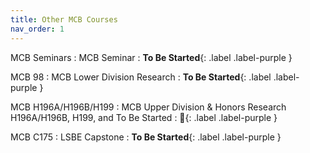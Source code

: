 ```yaml
---
title: Other MCB Courses
nav_order: 1
---
```


MCB Seminars
: MCB Seminar
  : **To Be Started**{: .label .label-purple }

MCB 98
: MCB Lower Division Research
  : **To Be Started**{: .label .label-purple }

MCB H196A/H196B/H199
: MCB Upper Division & Honors Research H196A/H196B,  H199, and To Be Started
  : **🔗**{: .label .label-purple }

MCB C175
: LSBE Capstone
  : **To Be Started**{: .label .label-purple }